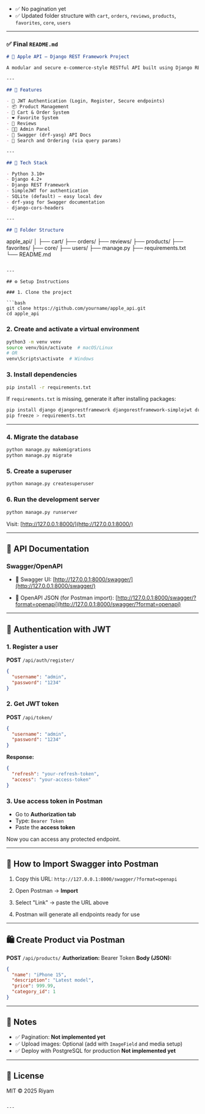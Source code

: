 

* ✅ No pagination yet
* ✅ Updated folder structure with `cart`, `orders`, `reviews`, `products`, `favorites`, `core`, `users`

---

### ✅ Final `README.md`

```markdown
# 🍏 Apple API – Django REST Framework Project

A modular and secure e-commerce-style RESTful API built using Django REST Framework with features like authentication, product and order management, favorites, and more.

---

## 🚀 Features

- 🔐 JWT Authentication (Login, Register, Secure endpoints)
- 📦 Product Management
- 🛒 Cart & Order System
- ❤️ Favorite System
- 🧾 Reviews
- 🧑‍💼 Admin Panel
- 🧪 Swagger (drf-yasg) API Docs
- 💬 Search and Ordering (via query params)

---

## 🧰 Tech Stack

- Python 3.10+
- Django 4.2+
- Django REST Framework
- SimpleJWT for authentication
- SQLite (default) – easy local dev
- drf-yasg for Swagger documentation
- django-cors-headers

---

## 📁 Folder Structure

```

apple\_api/
│
├── cart/
├── orders/
├── reviews/
├── products/
├── favorites/
├── core/
├── users/
├── manage.py
├── requirements.txt
└── README.md

````

---

## ⚙️ Setup Instructions

### 1. Clone the project

```bash
git clone https://github.com/yourname/apple_api.git
cd apple_api
````

### 2. Create and activate a virtual environment

```bash
python3 -m venv venv
source venv/bin/activate  # macOS/Linux
# OR
venv\Scripts\activate  # Windows
```

### 3. Install dependencies

```bash
pip install -r requirements.txt
```

If `requirements.txt` is missing, generate it after installing packages:

```bash
pip install django djangorestframework djangorestframework-simplejwt drf-yasg django-cors-headers Pillow
pip freeze > requirements.txt
```

---

### 4. Migrate the database

```bash
python manage.py makemigrations
python manage.py migrate
```

### 5. Create a superuser

```bash
python manage.py createsuperuser
```

### 6. Run the development server

```bash
python manage.py runserver
```

Visit: [http://127.0.0.1:8000/](http://127.0.0.1:8000/)

---

## 📑 API Documentation

### Swagger/OpenAPI

* 📄 Swagger UI:
  [http://127.0.0.1:8000/swagger/](http://127.0.0.1:8000/swagger/)

* 🧬 OpenAPI JSON (for Postman import):
  [http://127.0.0.1:8000/swagger/?format=openapi](http://127.0.0.1:8000/swagger/?format=openapi)

---

## 🔐 Authentication with JWT

### 1. Register a user

**POST** `/api/auth/register/`

```json
{
  "username": "admin",
  "password": "1234"
}
```

### 2. Get JWT token

**POST** `/api/token/`

```json
{
  "username": "admin",
  "password": "1234"
}
```

**Response:**

```json
{
  "refresh": "your-refresh-token",
  "access": "your-access-token"
}
```

### 3. Use access token in Postman

* Go to **Authorization tab**
* Type: `Bearer Token`
* Paste the **access token**

Now you can access any protected endpoint.

---

## 🧪 How to Import Swagger into Postman

1. Copy this URL:
   `http://127.0.0.1:8000/swagger/?format=openapi`

2. Open Postman → **Import**

3. Select "Link" → paste the URL above

4. Postman will generate all endpoints ready for use

---

## 🛍️ Create Product via Postman

**POST** `/api/products/`
**Authorization:** Bearer Token
**Body (JSON):**

```json
{
  "name": "iPhone 15",
  "description": "Latest model",
  "price": 999.99,
  "category_id": 1
}
```

---

## 🔧 Notes

* ✅ Pagination: **Not implemented yet**
* ✅ Upload images: Optional (add with `ImageField` and media setup)
* ✅ Deploy with PostgreSQL for production  **Not implemented yet**

---

## 📜 License

MIT © 2025 Riyam

```

---

